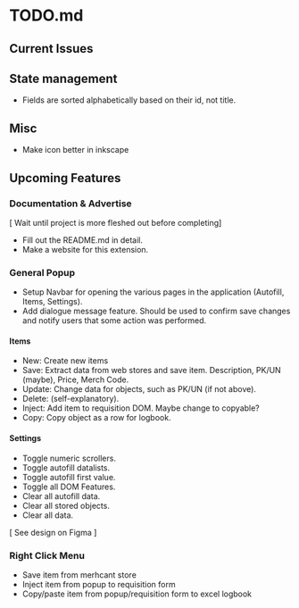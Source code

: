 # **TODO.md**

## **Current Issues**

## State management
- Fields are sorted alphabetically based on their id, not title. 

## Misc
- Make icon better in inkscape

## **Upcoming Features**

### Documentation & Advertise

[ Wait until project is more fleshed out before completing]
- Fill out the README.md in detail.
- Make a website for this extension.


### General Popup
- Setup Navbar for opening the various pages in the application (Autofill, Items, Settings).
- Add dialogue message feature. Should be used to confirm save changes and notify users that some action was performed.


#### Items
- New: Create new items 
- Save: Extract data from web stores and save item. Description, PK/UN (maybe), Price, Merch Code.
- Update: Change data for objects, such as PK/UN (if not above).
- Delete: (self-explanatory).
- Inject: Add item to requisition DOM. Maybe change to copyable?
- Copy: Copy object as a row for logbook.


#### Settings
- Toggle numeric scrollers.
- Toggle autofill datalists.
- Toggle autofill first value.
- Toggle all DOM Features.
- Clear all autofill data.
- Clear all stored objects.
- Clear all data.

[ See design on Figma ]

### Right Click Menu
- Save item from merhcant store
- Inject item from popup to requisition form
- Copy/paste item from popup/requisition form to excel logbook


